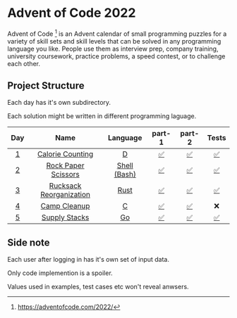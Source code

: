 # Advent of Code 2022

Advent of Code [^1] is an Advent calendar of small programming puzzles for a variety of skill sets and skill levels that can be solved in any programming language you like. People use them as interview prep, company training, university coursework, practice problems, a speed contest, or to challenge each other.

[^1]: https://adventofcode.com/2022/


## Project Structure

Each day has it's own subdirectory.

Each solution might be written in different programming laguage.

| Day | Name | Language | part-1 | part-2 | Tests |
| :--: | :--: | :--: | :--: | :--: | :--: |
| [1](https://adventofcode.com/2022/day/1) | [Calorie Counting](01/) | [D](https://dlang.org) | [✅](01/main.d#L92) | [✅](01/main.d#L105) | [✅](01/main.d#L19) |
| [2](https://adventofcode.com/2022/day/2) | [Rock Paper Scissors](02/) | [Shell (Bash)](https://www.gnu.org/software/bash/) | [✅](02/impl.bash#L93) | [✅](02/impl.bash#L106) | [✅](02/test.bash) |
| [3](https://adventofcode.com/2022/day/3) | [Rucksack Reorganization](03/) | [Rust](https://rust-lang.org/) | [✅](03/main.rs#L160) | [✅](03/main.rs#L167) | [✅](03/main.rs#L71) |
| [4](https://adventofcode.com/2022/day/4) | [Camp Cleanup](04/) | [C](https://en.cppreference.com/w/c/11) | [✅](04/src/main.c#L72) | [✅](04/src/main.c#L87) | ❌ |
| [5](https://adventofcode.com/2022/day/5) | [Supply Stacks](05/) | [Go](https://golang.org) | [✅](05/impl/d5.go#L100) | [✅](05/impl/d5.go#L111) | [✅](05/impl/d5_test.go#L5) |

## Side note

Each user after logging in has it's own set of input data.

Only code implemention is a spoiler.

Values used in examples, test cases etc won't reveal anwsers.
